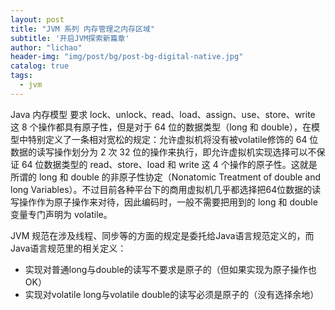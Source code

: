 ```yaml
---
layout: post
title: "JVM 系列 内存管理之内存区域"
subtitle: '开启JVM探索新篇章'
author: "lichao"
header-img: "img/post/bg/post-bg-digital-native.jpg"
catalog: true
tags:
  - jvm
---
```


Java 内存模型 要求 lock、unlock、read、load、assign、use、store、write 这 8 个操作都具有原子性，但是对于 64 位的数据类型（long 和 double），在模型中特别定义了一条相对宽松的规定：允许虚拟机将没有被volatile修饰的 64 位数据的读写操作划分为 2 次 32 位的操作来执行，即允许虚拟机实现选择可以不保证 64 位数据类型的 read、store、load 和 write 这 4 个操作的原子性。这就是所谓的 long 和 double 的非原子性协定（Nonatomic Treatment of double and long Variables）。不过目前各种平台下的商用虚拟机几乎都选择把64位数据的读写操作作为原子操作来对待，因此编码时，一般不需要把用到的 long 和 double 变量专门声明为 volatile。

JVM 规范在涉及线程、同步等的方面的规定是委托给Java语言规范定义的，而Java语言规范里的相关定义：
* 实现对普通long与double的读写不要求是原子的（但如果实现为原子操作也OK）
* 实现对volatile long与volatile double的读写必须是原子的（没有选择余地）